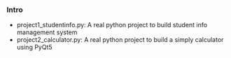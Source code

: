 ### Intro 

- project1_studentinfo.py: A real python project to build student info management system
- project2_calculator.py: A real python project to build a simply calculator using PyQt5
